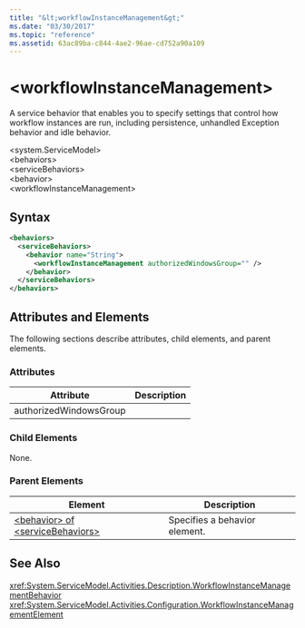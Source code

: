 ```yaml
---
title: "&lt;workflowInstanceManagement&gt;"
ms.date: "03/30/2017"
ms.topic: "reference"
ms.assetid: 63ac89ba-c844-4ae2-96ae-cd752a90a109
---
```

# &lt;workflowInstanceManagement&gt;
A service behavior that enables you to specify settings that control how workflow instances are run, including persistence, unhandled Exception behavior and idle behavior.  
  
\<system.ServiceModel>  
\<behaviors>  
\<serviceBehaviors>  
\<behavior>  
\<workflowInstanceManagement>  
  
## Syntax  
  
```xml  
<behaviors>
  <serviceBehaviors>
    <behavior name="String">
      <workflowInstanceManagement authorizedWindowsGroup="" />
    </behavior>
  </serviceBehaviors>
</behaviors>  
```  
  
## Attributes and Elements  
 The following sections describe attributes, child elements, and parent elements.  
  
### Attributes  
  
|Attribute|Description|  
|---------------|-----------------|  
|authorizedWindowsGroup||  
  
### Child Elements  
 None.  
  
### Parent Elements  
  
|Element|Description|  
|-------------|-----------------|  
|[\<behavior> of \<serviceBehaviors>](../../../../../docs/framework/configure-apps/file-schema/windows-workflow-foundation/behavior-of-servicebehaviors-of-workflow.md)|Specifies a behavior element.|  
  
## See Also  
 <xref:System.ServiceModel.Activities.Description.WorkflowInstanceManagementBehavior>  
 <xref:System.ServiceModel.Activities.Configuration.WorkflowInstanceManagementElement>
